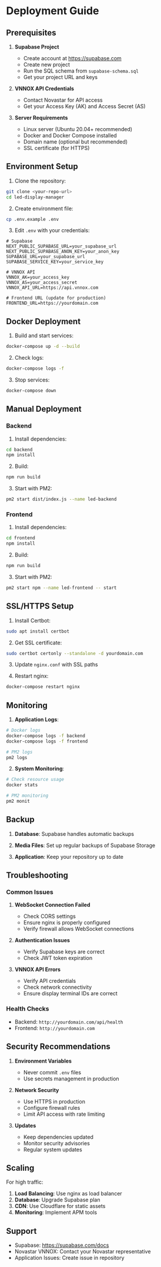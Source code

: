 # Deployment Guide

## Prerequisites

1. **Supabase Project**
   - Create account at https://supabase.com
   - Create new project
   - Run the SQL schema from `supabase-schema.sql`
   - Get your project URL and keys

2. **VNNOX API Credentials**
   - Contact Novastar for API access
   - Get your Access Key (AK) and Access Secret (AS)

3. **Server Requirements**
   - Linux server (Ubuntu 20.04+ recommended)
   - Docker and Docker Compose installed
   - Domain name (optional but recommended)
   - SSL certificate (for HTTPS)

## Environment Setup

1. Clone the repository:
```bash
git clone <your-repo-url>
cd led-display-manager
```

2. Create environment file:
```bash
cp .env.example .env
```

3. Edit `.env` with your credentials:
```env
# Supabase
NEXT_PUBLIC_SUPABASE_URL=your_supabase_url
NEXT_PUBLIC_SUPABASE_ANON_KEY=your_anon_key
SUPABASE_URL=your_supabase_url
SUPABASE_SERVICE_KEY=your_service_key

# VNNOX API
VNNOX_AK=your_access_key
VNNOX_AS=your_access_secret
VNNOX_API_URL=https://api.vnnox.com

# Frontend URL (update for production)
FRONTEND_URL=https://yourdomain.com
```

## Docker Deployment

1. Build and start services:
```bash
docker-compose up -d --build
```

2. Check logs:
```bash
docker-compose logs -f
```

3. Stop services:
```bash
docker-compose down
```

## Manual Deployment

### Backend

1. Install dependencies:
```bash
cd backend
npm install
```

2. Build:
```bash
npm run build
```

3. Start with PM2:
```bash
pm2 start dist/index.js --name led-backend
```

### Frontend

1. Install dependencies:
```bash
cd frontend
npm install
```

2. Build:
```bash
npm run build
```

3. Start with PM2:
```bash
pm2 start npm --name led-frontend -- start
```

## SSL/HTTPS Setup

1. Install Certbot:
```bash
sudo apt install certbot
```

2. Get SSL certificate:
```bash
sudo certbot certonly --standalone -d yourdomain.com
```

3. Update `nginx.conf` with SSL paths

4. Restart nginx:
```bash
docker-compose restart nginx
```

## Monitoring

1. **Application Logs**:
```bash
# Docker logs
docker-compose logs -f backend
docker-compose logs -f frontend

# PM2 logs
pm2 logs
```

2. **System Monitoring**:
```bash
# Check resource usage
docker stats

# PM2 monitoring
pm2 monit
```

## Backup

1. **Database**: Supabase handles automatic backups

2. **Media Files**: Set up regular backups of Supabase Storage

3. **Application**: Keep your repository up to date

## Troubleshooting

### Common Issues

1. **WebSocket Connection Failed**
   - Check CORS settings
   - Ensure nginx is properly configured
   - Verify firewall allows WebSocket connections

2. **Authentication Issues**
   - Verify Supabase keys are correct
   - Check JWT token expiration

3. **VNNOX API Errors**
   - Verify API credentials
   - Check network connectivity
   - Ensure display terminal IDs are correct

### Health Checks

- Backend: `http://yourdomain.com/api/health`
- Frontend: `http://yourdomain.com`

## Security Recommendations

1. **Environment Variables**
   - Never commit `.env` files
   - Use secrets management in production

2. **Network Security**
   - Use HTTPS in production
   - Configure firewall rules
   - Limit API access with rate limiting

3. **Updates**
   - Keep dependencies updated
   - Monitor security advisories
   - Regular system updates

## Scaling

For high traffic:

1. **Load Balancing**: Use nginx as load balancer
2. **Database**: Upgrade Supabase plan
3. **CDN**: Use Cloudflare for static assets
4. **Monitoring**: Implement APM tools

## Support

- Supabase: https://supabase.com/docs
- Novastar VNNOX: Contact your Novastar representative
- Application Issues: Create issue in repository
